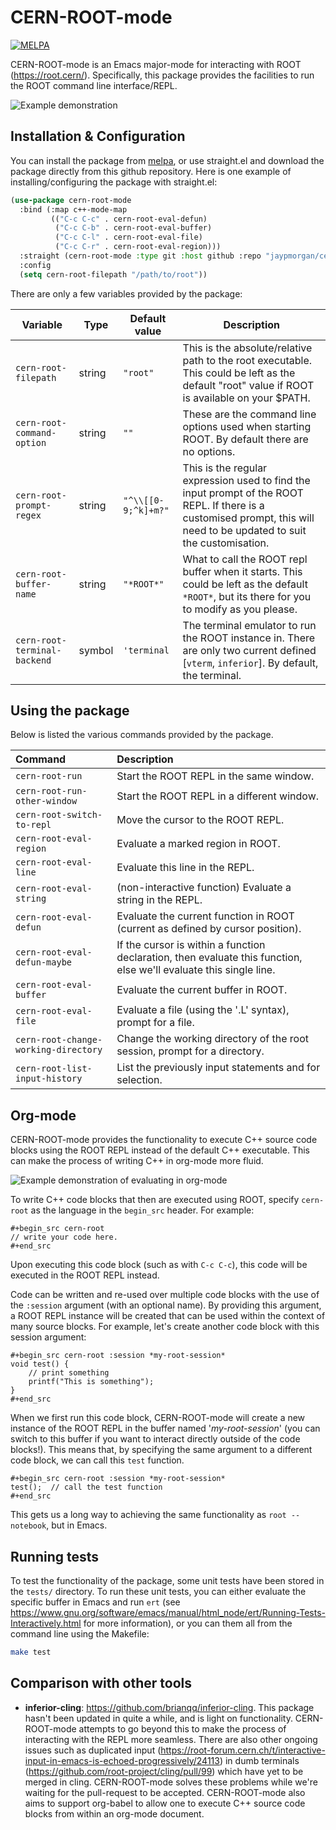 # CERN-ROOT-mode

[![MELPA](https://melpa.org/packages/cern-root-mode-badge.svg)](https://melpa.org/#/cern-root-mode)

CERN-ROOT-mode is an Emacs major-mode for interacting with ROOT
(https://root.cern/). Specifically, this package provides the
facilities to run the ROOT command line interface/REPL.

![Example demonstration](./docs/images/brief-example.gif)

## Installation & Configuration

You can install the package from
[melpa](https://melpa.org/#/cern-root-mode), or use straight.el and
download the package directly from this github repository. Here is one
example of installing/configuring the package with straight.el:

```lisp
(use-package cern-root-mode
  :bind (:map c++-mode-map
	     (("C-c C-c" . cern-root-eval-defun)
	      ("C-c C-b" . cern-root-eval-buffer)
	      ("C-c C-l" . cern-root-eval-file)
	      ("C-c C-r" . cern-root-eval-region)))
  :straight (cern-root-mode :type git :host github :repo "jaypmorgan/cern-root-mode")
  :config
  (setq cern-root-filepath "/path/to/root"))
```

There are only a few variables provided by the package:

| Variable                     | Type   | Default value       | Description                                                                                                                                                             |
|------------------------------|--------|---------------------|-------------------------------------------------------------------------------------------------------------------------------------------------------------------------|
| `cern-root-filepath`         | string | `"root"`            | This is the absolute/relative path to the root executable. This could be left as the default "root" value if ROOT is available on your $PATH.                           |
| `cern-root-command-option`   | string | `""`                | These are the command line options used when starting ROOT. By default there are no options.                                                                            |
| `cern-root-prompt-regex`     | string | `"^\\[[0-9;^k]+m?"` | This is the regular expression used to find the input prompt of the ROOT REPL. If there is a customised prompt, this will need to be updated to suit the customisation. |
| `cern-root-buffer-name`      | string | `"*ROOT*"`          | What to call the ROOT repl buffer when it starts. This could be left as the default `*ROOT*`, but its there for you to modify as you please.                            |
| `cern-root-terminal-backend` | symbol | `'terminal`         | The terminal emulator to run the ROOT instance in. There are only two current defined [`vterm`, `inferior`]. By default, the terminal.                                   |
  
## Using the package

Below is listed the various commands provided by the package.

| Command                         | Description                                                                                                        |
|:--------------------------------|:-------------------------------------------------------------------------------------------------------------------|
| `cern-root-run`                      | Start the ROOT REPL in the same window.                                                                            |
| `cern-root-run-other-window`         | Start the ROOT REPL in a different window.                                                                         |
| `cern-root-switch-to-repl`           | Move the cursor to the ROOT REPL.                                                                                  |
| `cern-root-eval-region`              | Evaluate a marked region in ROOT.                                                                                  |
| `cern-root-eval-line`                | Evaluate this line in the REPL.                                                                                    |
| `cern-root-eval-string`              | (non-interactive function) Evaluate a string in the REPL.                                                          |
| `cern-root-eval-defun`               | Evaluate the current function in ROOT (current as defined by cursor position).                                     |
| `cern-root-eval-defun-maybe`         | If the cursor is within a function declaration, then evaluate this function, else we'll evaluate this single line. |
| `cern-root-eval-buffer`              | Evaluate the current buffer in ROOT.                                                                               |
| `cern-root-eval-file`                | Evaluate a file (using the '.L' syntax), prompt for a file.                                                        |
| `cern-root-change-working-directory` | Change the working directory of the root session, prompt for a directory.                                          |
| `cern-root-list-input-history`       | List the previously input statements and for selection.                                                            |

## Org-mode

CERN-ROOT-mode provides the functionality to execute C++ source code blocks
using the ROOT REPL instead of the default C++ executable. This can
make the process of writing C++ in org-mode more fluid.

![Example demonstration of evaluating in org-mode](./docs/images/org-mode-example.gif)

To write C++ code blocks that then are executed using ROOT, specify
`cern-root` as the language in the `begin_src` header. For example:

```
#+begin_src cern-root
// write your code here.
#+end_src
```

Upon executing this code block (such as with `C-c C-c`), this code
will be executed in the ROOT REPL instead.

Code can be written and re-used over multiple code blocks with the use
of the `:session` argument (with an optional name). By providing this
argument, a ROOT REPL instance will be created that can be used within
the context of many source blocks. For example, let's create another
code block with this session argument:

```
#+begin_src cern-root :session *my-root-session*
void test() {
	// print something
	printf("This is something");
}
#+end_src
```

When we first run this code block, CERN-ROOT-mode will create a new
instance of the ROOT REPL in the buffer named '*my-root-session*' (you
can switch to this buffer if you want to interact directly outside of
the code blocks!). This means that, by specifying the same argument to
a different code block, we can call this `test` function.

```
#+begin_src cern-root :session *my-root-session*
test();  // call the test function
#+end_src
```

This gets us a long way to achieving the same functionality as `root
--notebook`, but in Emacs.

## Running tests

To test the functionality of the package, some unit tests have been
stored in the `tests/` directory. To run these unit tests, you can
either evaluate the specific buffer in Emacs and run `ert` (see
<https://www.gnu.org/software/emacs/manual/html_node/ert/Running-Tests-Interactively.html>
for more information), or you can them all from the command line
using the Makefile:

```bash
make test
```

## Comparison with other tools

- **inferior-cling**: https://github.com/brianqq/inferior-cling. This
  package hasn't been updated in quite a while, and is light on
  functionality.  CERN-ROOT-mode attempts to go beyond this to make the
  process of interacting with the REPL more seamless.  There are also
  other ongoing issues such as duplicated input
  (https://root-forum.cern.ch/t/interactive-input-in-emacs-is-echoed-progressively/24113)
  in dumb terminals (https://github.com/root-project/cling/pull/99)
  which have yet to be merged in cling. CERN-ROOT-mode solves these
  problems while we're waiting for the pull-request to be
  accepted. CERN-ROOT-mode also aims to support org-babel to allow one to
  execute C++ source code blocks from within an org-mode document.

